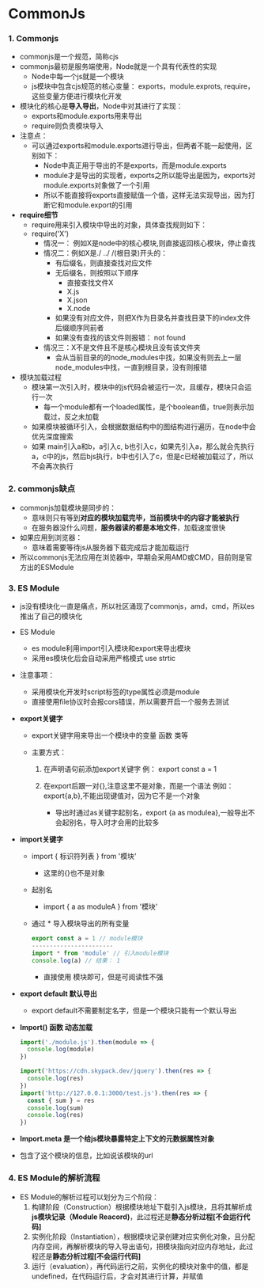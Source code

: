 # CommonJs

### 1. Commonjs

* commonjs是一个规范，简称cjs
* commonjs最初是服务端使用，Node就是一个具有代表性的实现
  * Node中每一个js就是一个模块
  * js模块中包含cjs规范的核心变量： exports，module.exprots, require，这些变量方便进行模块化开发
* 模块化的核心是**导入导出**，Node中对其进行了实现：
  * exports和module.exports用来导出
  * require则负责模块导入
* 注意点：
  * 可以通过exports和module.exports进行导出，但两者不能一起使用，区别如下：
    * Node中真正用于导出的不是exports，而是module.exports
    * module才是导出的实现者，exports之所以能导出是因为，exports对module.exports对象做了一个引用
    * 所以不能直接将exports直接赋值一个值，这样无法实现导出，因为打断它和module.export的引用
* **require细节**
  * require用来引入模块中导出的对象，具体查找规则如下：
  * require('X')
    * 情况一： 例如X是node中的核心模块,则直接返回核心模块，停止查找
    * 情况二：例如X是./ ../ /(根目录)开头的：
      * 有后缀名，则直接查找对应文件
      * 无后缀名，则按照以下顺序
        * 直接查找文件X
        * X.js
        * X.json
        * X.node
      * 如果没有对应文件，则把X作为目录名并查找目录下的index文件后缀顺序同前者
      * 如果没有查找的该文件则报错： not found
    * 情况三：X不是文件且不是核心模块且没有该文件夹
      * 会从当前目录的的node_modules中找，如果没有则去上一层node_modules中找，一直到根目录，没有则报错
* 模块加载过程
  * 模块第一次引入时，模块中的js代码会被运行一次，且缓存，模块只会运行一次
    * 每一个module都有一个loaded属性，是个boolean值，true则表示加载过，反之未加载
  * 如果模块被循环引入，会根据数据结构中的图结构进行遍历，在node中会优先深度搜索
  * 如果 main引入a和b，a引入c, b也引入c，如果先引入a，那么就会先执行a，c中的js，然后bjs执行，b中也引入了c，但是c已经被加载过了，所以不会再次执行



### 2. commonjs缺点

* commonjs加载模块是同步的：
  * 意味则只有等到**对应的模块加载完毕，当前模块中的内容才能被执行**
  * 在服务器没什么问题，**服务器读的都是本地文件**，加载速度很快
* 如果应用到浏览器：
  * 意味着需要等待js从服务器下载完成后才能加载运行
* 所以commonjs无法应用在浏览器中，早期会采用AMD或CMD，目前则是官方出的ESModule



### 3. ES Module

* js没有模块化一直是痛点，所以社区涌现了commonjs，amd，cmd，所以es推出了自己的模块化

* ES Module

  * es module利用import引入模块和export来导出模块
  * 采用es模块化后会自动采用严格模式 use strtic

* 注意事项：

  * 采用模块化开发时script标签的type属性必须是module
  * 直接使用file协议时会报cors错误，所以需要开启一个服务去测试

* **export关键字**

  * export关键字用来导出一个模块中的变量 函数 类等

  * 主要方式：

    1. 在声明语句前添加export关键字 例： export const a = 1

    2. 在export后跟一对{},注意这里不是对象，而是一个语法 例如：export{a,b},不能出现键值对，因为它不是一个对象
       * 导出时通过as关键字起别名，export {a as modulea},一般导出不会起别名，导入时才会用的比较多

* **import关键字**

  * import { 标识符列表 } from '模块'

    * 这里的{}也不是对象

  * 起别名

    * import { a as moduleA } from '模块'

  * 通过 *  导入模块导出的所有变量

    ```js
    export const a = 1 // module模块
    -----------------------
    import * from 'module' // 引入module模块
    console.log(a) // 结果： 1
    ```

    

    * 直接使用 模块即可，但是可阅读性不强

* **export default 默认导出**

  * export default不需要制定名字，但是一个模块只能有一个默认导出

* **Import() 函数 动态加载**

  ```js
  import('./module.js').then(module => {
    console.log(module)
  })
  
  import('https://cdn.skypack.dev/jquery').then(res => {
    console.log(res)
  })
  import('http://127.0.0.1:3000/test.js').then(res => {
    const { sum } = res
    console.log(sum)
    console.log(res)
  })
  ```

  

*  **Import.meta 是一个给js模块暴露特定上下文的元数据属性对象**
  * 包含了这个模块的信息，比如说该模块的url

### 4. ES Module的解析流程

* ES Module的解析过程可以划分为三个阶段：
  1. 构建阶段（Construction）根据模块地址下载引入js模块，且将其解析成**js模块记录（Module Reacord)**，此过程还是**静态分析过程[不会运行代码]**
  2. 实例化阶段（Instantiation），根据模块记录创建对应实例化对象，且分配内存空间，再解析模块的导入导出语句，把模块指向对应内存地址，此过程还是**静态分析过程[不会运行代码]**
  3. 运行（evaluation），再代码运行之前，实例化的模块对象中的值，都是undefined，在代码运行后，才会对其进行计算，并赋值